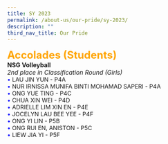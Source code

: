 ```yaml
---
title: SY 2023
permalink: /about-us/our-pride/sy-2023/
description: ""
third_nav_title: Our Pride
---
```

<span style="color:Orange; font-size: 18pt;"><b>Accolades (Students)</b></span>
<br>
<b>NSG Volleyball</b>
<br>
<i>2nd place in Classification Round (Girls)</i>
<br>
<span style="font-size: 10pt;">
<span style="color:blue;">•</span> LAU JIN YUN -  P4A<br>
<span style="color:blue;">•</span> NUR IRNISSA MUNIFA BINTI MOHAMAD SAPERI - P4A<br>
<span style="color:blue;">•</span> ONG YUE TING - P4C<br>
<span style="color:blue;">•</span> CHUA XIN WEI - P4D<br>
<span style="color:blue;">•</span> ADRIELLE LIM XIN EN - P4E<br>
<span style="color:blue;">•</span> JOCELYN LAU BEE YEE - P4F<br>
<span style="color:blue;">•</span> ONG YI LIN - P5B<br>
<span style="color:blue;">•</span> ONG RUI EN, ANISTON - P5C<br>
<span style="color:blue;">•</span> LIEW JIA YI - P5F</span>
